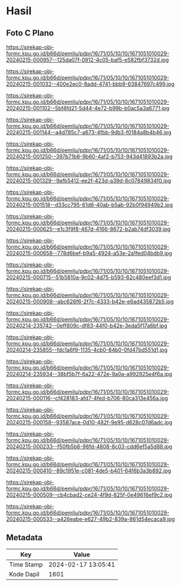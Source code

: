 # Hasil

## Foto C Plano

https://sirekap-obj-formc.kpu.go.id/b66d/pemilu/pdpr/16/71/05/10/10/1671051010029-20240215-000957--125da07f-0912-4c05-baf5-e582fbf3732d.jpg

https://sirekap-obj-formc.kpu.go.id/b66d/pemilu/pdpr/16/71/05/10/10/1671051010029-20240215-001032--400e2ec0-8add-4741-bbb9-63847697c499.jpg

https://sirekap-obj-formc.kpu.go.id/b66d/pemilu/pdpr/16/71/05/10/10/1671051010029-20240215-001102--5bf4fd21-5d44-4e72-b99b-b0ac5a3a6771.jpg

https://sirekap-obj-formc.kpu.go.id/b66d/pemilu/pdpr/16/71/05/10/10/1671051010029-20240215-001144--a4d785c7-a673-4fbb-9db3-f0184a8b4b46.jpg

https://sirekap-obj-formc.kpu.go.id/b66d/pemilu/pdpr/16/71/05/10/10/1671051010029-20240215-001250--397b71b8-9b60-4af2-b753-943d41893b2a.jpg

https://sirekap-obj-formc.kpu.go.id/b66d/pemilu/pdpr/16/71/05/10/10/1671051010029-20240215-001329--9afb5412-ee2f-423d-a39d-6c07849834f0.jpg

https://sirekap-obj-formc.kpu.go.id/b66d/pemilu/pdpr/16/71/05/10/10/1671051010029-20240215-001518--d33cc795-61d6-40ab-b5ab-92b0f94949b2.jpg

https://sirekap-obj-formc.kpu.go.id/b66d/pemilu/pdpr/16/71/05/10/10/1671051010029-20240215-000625--e1c3f9f8-467d-4166-8672-b2ab74df3039.jpg

https://sirekap-obj-formc.kpu.go.id/b66d/pemilu/pdpr/16/71/05/10/10/1671051010029-20240215-000658--778d6bef-b9a5-4924-a53e-2a1fed04bdb9.jpg

https://sirekap-obj-formc.kpu.go.id/b66d/pemilu/pdpr/16/71/05/10/10/1671051010029-20240215-000715--51b5810a-9c02-4d75-b593-62c480eef3d1.jpg

https://sirekap-obj-formc.kpu.go.id/b66d/pemilu/pdpr/16/71/05/10/10/1671051010029-20240215-000908--abc626f6-2f7c-4333-b42e-e6ad435872b5.jpg

https://sirekap-obj-formc.kpu.go.id/b66d/pemilu/pdpr/16/71/05/10/10/1671051010029-20240214-235742--0eff809c-df83-44f0-b42e-3eda5f17a6bf.jpg

https://sirekap-obj-formc.kpu.go.id/b66d/pemilu/pdpr/16/71/05/10/10/1671051010029-20240214-235855--fdc1a6f9-1135-4cb0-84b0-0fd47bd551d1.jpg

https://sirekap-obj-formc.kpu.go.id/b66d/pemilu/pdpr/16/71/05/10/10/1671051010029-20240214-235934--38bf5b7f-6a22-472e-9a0a-a992925e4f6a.jpg

https://sirekap-obj-formc.kpu.go.id/b66d/pemilu/pdpr/16/71/05/10/10/1671051010029-20240215-000116--cf428183-afd7-4fed-b706-80ca313e456a.jpg

https://sirekap-obj-formc.kpu.go.id/b66d/pemilu/pdpr/16/71/05/10/10/1671051010029-20240215-000158--93587ace-0d10-482f-9e95-d628c07d6adc.jpg

https://sirekap-obj-formc.kpu.go.id/b66d/pemilu/pdpr/16/71/05/10/10/1671051010029-20240215-000233--f50fb5b6-98fd-4808-8c03-cdd6ef5a5d88.jpg

https://sirekap-obj-formc.kpu.go.id/b66d/pemilu/pdpr/16/71/05/10/10/1671051010029-20240215-000410--89c1951e-c081-4de5-b401-64f6b3a3b892.jpg

https://sirekap-obj-formc.kpu.go.id/b66d/pemilu/pdpr/16/71/05/10/10/1671051010029-20240215-000509--cb4cbad2-ce24-4f9d-825f-0e49616ef9c2.jpg

https://sirekap-obj-formc.kpu.go.id/b66d/pemilu/pdpr/16/71/05/10/10/1671051010029-20240215-000533--a426eabe-e627-49b2-839a-861d54ecaca9.jpg


## Metadata

| Key        | Value               |
| ---------- | ------------------- |
| Time Stamp | 2024-02-17 13:05:41 |
| Kode Dapil | 1601                |



